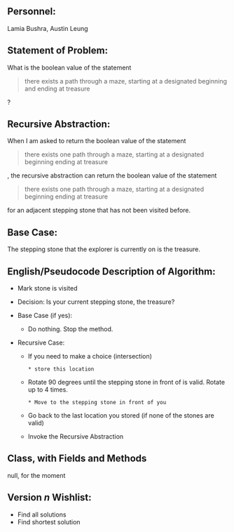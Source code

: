 ## Personnel: 
Lamia Bushra, Austin Leung

## Statement of Problem: 
What is the boolean value of the statement

>there exists a path through a maze, starting at a designated beginning and ending at treasure

?


## Recursive Abstraction: 
When I am asked to return the boolean value of the statement 

>there exists one path through a maze, starting at a designated beginning ending at treasure 

, the recursive abstraction can return the boolean value of the statement 

>there exists one path through a maze, starting at a designated beginning ending at treasure

for an adjacent stepping stone that has not been visited before.


## Base Case:
The stepping stone that the explorer is currently on is the treasure. 


## English/Pseudocode Description of Algorithm:
* Mark stone is visited

* Decision: Is your current stepping stone, the treasure?

* Base Case (if yes): 

   * Do nothing. Stop the method.
   
* Recursive Case:
   * If you need to make a choice (intersection)
   
         * store this location

   * Rotate 90 degrees until the stepping stone in front of is valid. Rotate up to 4 times.
   
         * Move to the stepping stone in front of you
         
   * Go back to the last location you stored (if none of the stones are valid)
   
   * Invoke the Recursive Abstraction


## Class, with Fields and Methods
null, for the moment


## Version *n* Wishlist:
* Find all solutions
* Find shortest solution


